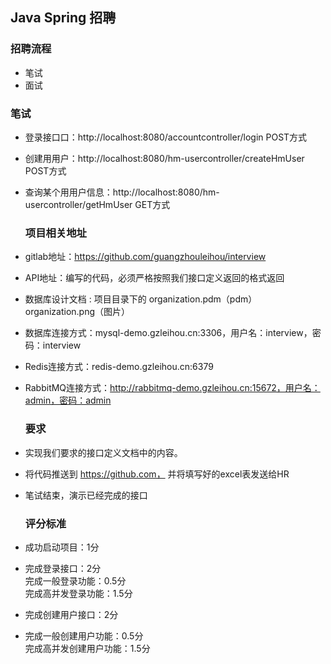 ## Java Spring 招聘

### 招聘流程

   * 笔试
   * 面试



### 笔试

* 登录接⼝口：http://localhost:8080/accountcontroller/login  POST方式
* 创建⽤用户：http://localhost:8080/hm-usercontroller/createHmUser POST方式
* 查询某个⽤用户信息：http://localhost:8080/hm-usercontroller/getHmUser GET方式

     
   ### 项目相关地址 
   
* gitlab地址：https://github.com/guangzhouleihou/interview   
* API地址：编写的代码，必须严格按照我们接口定义返回的格式返回
* 数据库设计文档 : 项目目录下的 organization.pdm（pdm）   organization.png（图片）
* 数据库连接方式：mysql-demo.gzleihou.cn:3306，用户名：interview，密码：interview
* Redis连接方式：redis-demo.gzleihou.cn:6379
* RabbitMQ连接方式：http://rabbitmq-demo.gzleihou.cn:15672，用户名：admin，密码：admin

    
    
   ###   要求
* 实现我们要求的接口定义文档中的内容。
* 将代码推送到 https://github.com， 并将填写好的excel表发送给HR
* 笔试结束，演示已经完成的接口
   
    
   ###  评分标准
* 成功启动项目：1分
* 完成登录接口：2分 <br/>
    完成一般登录功能：0.5分 <br/>
    完成高并发登录功能：1.5分
* 完成创建用户接口：2分
* 完成一般创建用户功能：0.5分<br/>
  完成高并发创建用户功能：1.5分 <br/>

    
    





